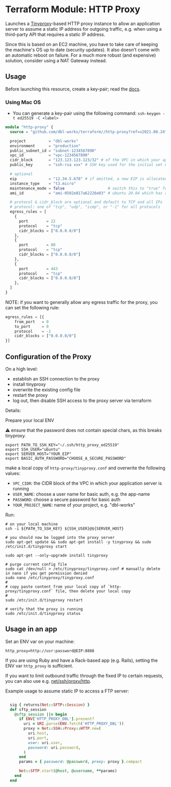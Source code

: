 # Terraform Module: HTTP Proxy

Launches a [Tinyproxy](https://github.com/tinyproxy/tinyproxy)-based HTTP proxy instance to allow an application server to assume a static IP address for outgoing traffic, e.g. when using a third-party API that requires a static IP address.

Since this is based on an EC2 machine, you have to take care of keeping the machine's OS up to date (security updates). It also doesn't come with an automatic reboot on failure.
For a much more robust (and expensive) solution, consider using a NAT Gateway instead.

## Usage

Before launching this resource, create a key-pair; read the [docs](https://docs.aws.amazon.com/AWSEC2/latest/UserGuide/ec2-key-pairs.html).

### Using Mac OS
- You can generate a key-pair using the following command:
`ssh-keygen -t ed25519 -C <label>`

```terraform
module "http-proxy" {
  source = "github.com/dbl-works/terraform//http-proxy?ref=v2021.08.24"

  project          = "dbl-works"
  environment      = "production"
  public_subnet_id = "subnet-1234567890"
  vpc_id           = "vpc-1234567890"
  cidr_block       = "123.123.123.123/32" # of the VPC in which your application server is running
  public_key       = "ssh-rsa xxx" # SSH key used for the initial set up

  # optional
  eip              = "12.34.5.678" # if omitted, a new EIP is allocated
  instance_type    = "t3.micro"
  maintenance_mode = false                   # switch this to "true" for the initial configuration, but keep it "false" for production
  ami_id           = "ami-0502e817a62226e03" # ubuntu 20.04 which has a free quota

  # protocol & cidr_block are optional and default to TCP and all IPs
  # protocol: one of "tcp", "udp", "icmp", or "-1" for all protocols
  egress_rules = [
    {
      port        = 22
      protocol    = "tcp"
      cidr_blocks = ["0.0.0.0/0"]
    },
    {
      port        = 80
      protocol    = "tcp"
      cidr_blocks = ["0.0.0.0/0"]
    },
    {
      port        = 443
      protocol    = "tcp"
      cidr_blocks = ["0.0.0.0/0"]
    },
  ]
}
```

NOTE: if you want to generally allow any egress traffic for the proxy, you can set the following rule:

```terraform
egress_rules = [{
    from_port   = 0
    to_port     = 0
    protocol    = -1
    cidr_blocks = ["0.0.0.0/0"]
}]
```

## Configuration of the Proxy

On a high level:

* establish an SSH connection to the proxy
* install tinyproxy
* overwrite the existing config file
* restart the proxy
* log out, then disable SSH access to the proxy server via terraform

Details:

Prepare your local ENV

⚠️ ensure that the password does not contain special chars, as this breaks tinyproxy.

```shell
export PATH_TO_SSH_KEY="~/.ssh/http_proxy_ed25519"
export SSH_USER="ubuntu"
export SERVER_HOST="YOUR_EIP"
export BASIC_AUTH_PASSWORD="CHOOSE_A_SECURE_PASSWORD"
```

make a local copy of `http-proxy/tinyproxy.conf` and overwrite the following values:

* `VPC_CIDR`: the CIDR block of the VPC in which your application server is running
* `USER_NAME`: choose a user name for basic auth, e.g. the app-name
* `PASSWORD`: choose a secure password for basic auth
* `YOUR_PROJECT_NAME`: name of your project, e.g. "dbl-works"

Run:

```shell
# on your local machine
ssh -i ${PATH_TO_SSH_KEY} ${SSH_USER}@${SERVER_HOST}

# you should now be logged into the proxy server
sudo apt-get update && sudo apt-get install -y tinyproxy && sudo /etc/init.d/tinyproxy start

sudo apt-get --only-upgrade install tinyproxy

# purge current config file
sudo cat /dev/null > /etc/tinyproxy/tinyproxy.conf # manually delete in nano if you get permission denied
sudo nano /etc/tinyproxy/tinyproxy.conf
#
# copy paste content from your local copy of `http-proxy/tinyproxy.conf` file, then delete your local copy
#
sudo /etc/init.d/tinyproxy restart

# verify that the proxy is running
sudo /etc/init.d/tinyproxy status
```

## Usage in an app

Set an ENV var on your machine:

```shell
http_proxy=http://usr:password@EIP:8888
```

If you are using Ruby and have a Rack-based app (e.g. Rails), setting the ENV var `http_proxy` is sufficient.

If you want to limit outbound traffic through the fixed IP to certain requests, you can also use e.g. [net/ssh/proxy/http](https://net-ssh.github.io/ssh/v2/api/classes/Net/SSH/Proxy/HTTP.html).

Example usage to assume static IP to access a FTP server:

```ruby

  sig { returns(Net::SFTP::Session) }
  def sftp_session
    @sftp_session ||= begin
      if ENV['HTTP_PROXY_DBL'].present?
        uri = URI.parse(ENV.fetch('HTTP_PROXY_DBL'))
        proxy = Net::SSH::Proxy::HTTP.new(
          uri.host,
          uri.port,
          user: uri.user,
          password: uri.password,
        )
      end
      params = { password: @password, proxy: proxy }.compact

      Net::SFTP.start(@host, @username, **params)
    end
  end
```
